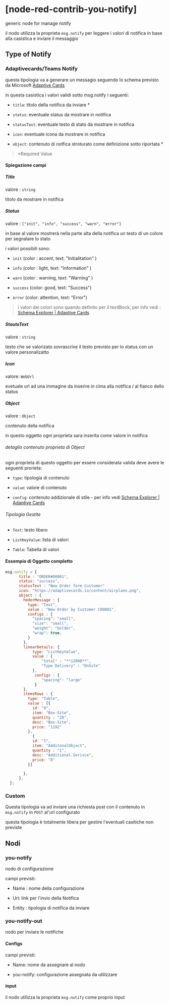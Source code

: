 # [node-red-contrib-you-notify]

generic node for manage notify

il nodo utilizza la proprieta `msg.notify` per leggere i valori di notifica in base alla casistica e inviare il messaggio

## Type of Notify

### Adaptivecards/Teams Notify

questa tipologia va a generare un messagio seguendo lo schema previsto da Microsoft [Adaptive Cards](https://adaptivecards.io/explorer/)

in questa casistica i valori validi sotto msg.notify i seguenti:

- `title`: titolo della notifica da inviare *

- `status`: eventuale status da mostrare in notifica

- `statusText`: eventuale testo di stato da mostrare in notifica

- `icon`: eventuale icona da mostrare in notifica

- `object`: contenuto di notfica stroturato come definizione sotto riportata *

> *Required Value

#### Spiegazione campi

##### Title

valore : `string`

titolo da mostrare in notifica

##### Status

valore : `["init", "info", "success", "warn", "error"]`

in base al valore mostrerà nella parte alta della notifica un testo di un colore per segnalare lo stato 

i valori possibili sono:

- `init` (color : accent, text: "Initialitation" )

- `info` (color : light, text: "Information" )

- `warn` (color : warning, text: "Warning" )

- `success` (color: good, text: "Success")

- `error` (color: attention, text: "Error")

> i valori dei colori sono quando definito per il textBlock, per info vedi : [Schema Explorer | Adaptive Cards](https://adaptivecards.io/explorer/TextBlock.html)

##### StautsText

valore : `string`

testo che se valorizato sovrascrive il testo previsto per lo status con un valore personalizatto

##### Icon

valore: `WebUrl`

evetuale url ad una immagine da inserire in cima alla notifica / al fianco dello status

##### Object

valore : `Object`

contenuto della notifica 

in questo oggetto ogni proprieta sara inserita come valore in notifica

###### detaglio contenuto proprieta di Object

ogni proprieta di questo oggetto per essere considerata valida deve avere le seguenti prorieta:

- `type`: tipologia di contenuto

- `value`: valore di contenuto

- `config`: contenuto addizionale di stile - per info vedi [Schema Explorer | Adaptive Cards](https://adaptivecards.io/explorer/AdaptiveCard.html)

###### Tipologia Gestite

- `Text`: testo libero

- `ListKeyValue`: lista di valori 

- `Table`: Tabella di valori

#### Essempio di Oggetto completto

```javascript
msg.notify = {
      title : "ORDER#00001",
      status: "success", 
      statusText : "New Order form Customer"
      icon: "https://adaptivecards.io/content/airplane.png",
      object : { 
        hederMessage : {
          type: "Text",
          value : "New Order by Customer C00001",
          configs : {
            "spacing": "small",
            "size": "small",
            "weight": "bolder",
            "wrap": true,
          }
        },
        linearDetails: {
            type: "ListKeyValue",
            value : {
                "total" : "**12000**",
                "Type Delivery" : "OnSite"
            },
             configs : {
                "spacing": "large"
             }
        },
        itemsRows : {
          type: "Table",
          value : [{
            id: "0",
            item: "Box-Site",
            quantity : "28",
            desc: "Box-Site",
            price: "1192"
          },
            {
            id: "1",
            item: "AdditonalObject",
            quantity : "1",
            desc: "Additional-Serivce",
            price: "8"
          }]

        },
      },
  };
```

### Custom

Questa tipologia va ad inviare una richiesta post con il contenuto in `msg.notify` in `POST` al'url configurato

questa tipologia è totalmente libera per gestire l'eventuali casitiche non previste

## Nodi

### you-notify

nodo di configurazione

campi previsti:

- Name : nome della configurazione

- Url: link per l'invio della Notifica 

- Entity : tipologia di notifica da inviare

### you-notify-out

nodo per inviare le notifiche

#### Configs

campi previsti:

- Name: nome da assegnare al nodo

- you-notify: configurazione assegnata da utilizzare

#### input

il nodo utilizza la proprieta `msg.notify` come proprio input
